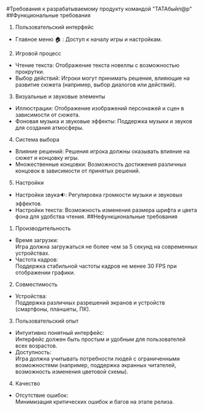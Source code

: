 #Требования к разрабатываемому продукту командой "TATAбыйл@р"
##Функциональные требования 
1. Пользовательский интерфейс
* Главное меню :house: : Доступ к началу игры и настройкам.
2. Игровой процесс
* Чтение текста: Отображение текста новеллы с возможностью прокрутки.
* Выбор действий: Игроки могут принимать решения, влияющие на развитие сюжета (например, выбор диалогов или действий).
3. Визуальные и звуковые элементы
* Иллюстрации: Отображение изображений персонажей и сцен в зависимости от сюжета.
* Фоновая музыка и звуковые эффекты: Поддержка музыки и звуков для создания атмосферы.
4. Система выбора
* Влияние решений: Решения игрока должны оказывать влияние на сюжет и концовку игры.
* Множественные концовки: Возможность достижения различных концовок в зависимости от принятых решений.
5. Настройки
* Настройки звука:sound:: Регулировка громкости музыки и звуковых эффектов.
* Настройки текста: Возможность изменения размера шрифта и цвета фона для удобства чтения.
##Нефункциональные требования
1. Производительность
* Время загрузки: <br> Игра должна загружаться не более чем за 5 секунд на современных устройствах.
* Частота кадров: <br> Поддержка стабильной частоты кадров не менее 30 FPS при отображении графики.
2. Совместимость
* Устройства: <br> Поддержка различных разрешений экранов и устройств (смартфоны, планшеты, ПК).
3. Пользовательский опыт
* Интуитивно понятный интерфейс: <br> Интерфейс должен быть простым и удобным для пользователей всех возрастов.
* Доступность: <br> Игра должна учитывать потребности людей с ограниченными возможностями (например, поддержка экранных читателей, возможность изменения цветовой схемы).
4. Качество
* Отсутствие ошибок: <br> Минимизация критических ошибок и багов на этапе релиза.